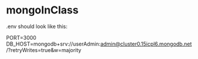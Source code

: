 # mongoInClass

.env should look like this:


PORT=3000  
DB_HOST=mongodb+srv://userAdmin:admin@cluster0.15icpl6.mongodb.net/?retryWrites=true&w=majority
